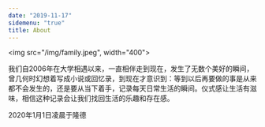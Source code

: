 ```yaml
---
date: "2019-11-17"
sidemenu: "true"
title: About
---
```


<img src="/img/family.jpeg", width="400">

我们自2006年在大学相遇以来，一直相伴走到现在，发生了无数个美好的瞬间，曾几何时幻想着写成小说或回忆录，到现在才意识到：等到以后再要做的事是从来都不会发生的，还是要从当下着手，记录每天日常生活的瞬间。仪式感让生活有滋味，相信这种记录会让我们找回生活的乐趣和存在感。

2020年1月1日凌晨于隆德